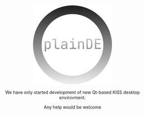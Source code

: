 <div align=center>

  
  <img src=./logo.png width=256></img>
  
  We have only started development of new Qt-based KISS desktop envirovment.
  
  Any help would be welcome

</div>
